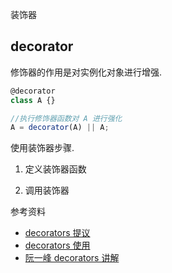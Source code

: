 装饰器


## decorator
修饰器的作用是对实例化对象进行增强.

```js
@decorator 
class A {}

//执行修饰器函数对 A 进行强化
A = decorator(A) || A;
```

使用装饰器步骤.

1. 定义装饰器函数

2. 调用装饰器


参考资料
* [decorators 提议](https://github.com/wycats/javascript-decorators)
* [decorators 使用](https://medium.com/google-developers/exploring-es7-decorators-76ecb65fb841)
* [阮一峰 decorators 讲解]()

